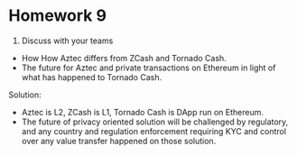 # Homework 9

1.  Discuss with your teams
-   How How Aztec differs from ZCash and Tornado Cash.
-   The future for Aztec and private transactions on Ethereum in light of what has happened to Tornado Cash.

Solution:
-   Aztec is L2, ZCash is L1, Tornado Cash is DApp run on Ethereum.
-   The future of privacy oriented solution will be challenged by regulatory, and any country and regulation enforcement requiring KYC and control over any value transfer happened on those solution.